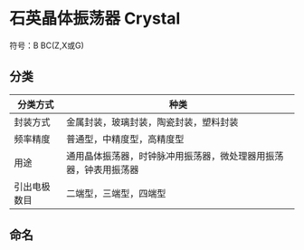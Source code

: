 # 石英晶体振荡器 Crystal
符号：B BC(Z,X或G)

## 分类
| 分类方式    | 种类                                                    |
|------------|--------------------------------------------------------|
| 封装方式    | 金属封装，玻璃封装，陶瓷封装，塑料封装                        |
| 频率精度    | 普通型，中精度型，高精度型                                  |
| 用途        | 通用晶体振荡器，时钟脉冲用振荡器，微处理器用振荡器，钟表用振荡器 |
| 引出电极数目 | 二端型，三端型，四端型                                     |

## 命名
